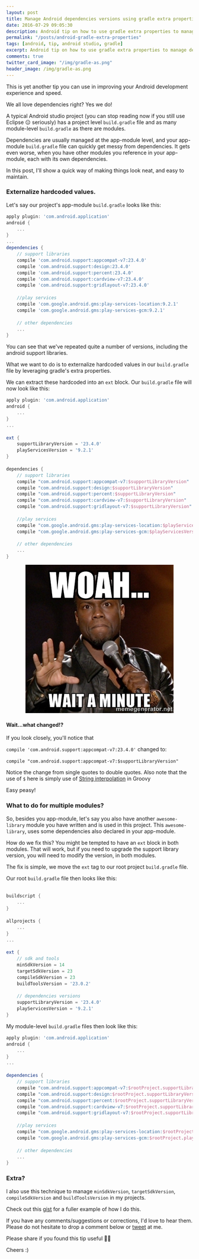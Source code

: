 ```yaml
---
layout: post
title: Manage Android dependencies versions using gradle extra properties.
date: 2016-07-29 09:05:30
description: Android tip on how to use gradle extra properties to manage dependency versioning
permalink: "/posts/android-gradle-extra-properties"
tags: [android, tip, android studio, gradle]
excerpt: Android tip on how to use gradle extra properties to manage dependency versioning
comments: true
twitter_card_image: "/img/gradle-as.png"
header_image: /img/gradle-as.png
---
```


This is yet another tip you can use in improving your Android development experience
and speed.

We all love dependencies right? Yes we do!

A typical Android studio project (you can stop reading now if you still use Eclipse 😑 seriously)
has a project level `build.gradle` file and as many module-level `build.gradle` as there are modules.

Dependencies are usually managed at the app-module level, and your app-module `build.gradle` file
can quickly get messy from dependencies. It gets even worse, when you have other modules you reference
in your app-module, each with its own dependencies.

In this post, I'll show a quick way of making things look neat, and easy to maintain.

### Externalize hardcoded values.

Let's say our project's app-module `build.gradle` looks like this:

``` gradle  
apply plugin: 'com.android.application'
android {
    ...
}
...
dependencies {
    // support libraries
    compile 'com.android.support:appcompat-v7:23.4.0'
    compile 'com.android.support:design:23.4.0'
    compile 'com.android.support:percent:23.4.0'
    compile 'com.android.support:cardview-v7:23.4.0'
    compile 'com.android.support:gridlayout-v7:23.4.0'

    //play services
    compile 'com.google.android.gms:play-services-location:9.2.1'
    compile 'com.google.android.gms:play-services-gcm:9.2.1'

    // other dependencies
    ...
}
```

You can see that we've repeated quite a number of versions, including the
android support libraries.

What we want to do is to externalize hardcoded values in our `build.gradle` file by
leveraging gradle's extra properties.

We can extract these hardcoded into an `ext` block. Our `build.gradle` file will now look like this:

``` gradle  
apply plugin: 'com.android.application'
android {
    ...
}
...

ext {
    supportLibraryVersion = '23.4.0'
    playServicesVersion = '9.2.1'
}

dependencies {
    // support libraries
    compile "com.android.support:appcompat-v7:$supportLibraryVersion"
    compile "com.android.support:design:$supportLibraryVersion"
    compile "com.android.support:percent:$supportLibraryVersion"
    compile "com.android.support:cardview-v7:$supportLibraryVersion"
    compile "com.android.support:gridlayout-v7:$supportLibraryVersion"

    //play services
    compile "com.google.android.gms:play-services-location:$playServicesVersion"
    compile "com.google.android.gms:play-services-gcm:$playServicesVersion"

    // other dependencies
    ...
}
```

<p align="center">
	<img src="/img/wait-what-meme.jpg">
</p>

#### Wait...what changed!?

If you look closely, you'll notice that

`compile 'com.android.support:appcompat-v7:23.4.0'` changed to:

`compile "com.android.support:appcompat-v7:$supportLibraryVersion"`

Notice the change from single quotes to double quotes. Also note that the use of `$` here is simply use of [String interpolation](http://docs.groovy-lang.org/latest/html/documentation/index.html#_string_interpolation) in Groovy

Easy peasy!

### What to do for multiple modules?

So, besides you app-module, let's say you also have another `awesome-library` module you have written and is used in this project. This `awesome-library`, uses some dependencies also declared in your app-module.

How do we fix this? You might be tempted to have an `ext` block in both modules. That will work,
but if you need to upgrade the support library version, you will need to modify the version, in both modules.

The fix is simple, we move the `ext` tag to our root project `build.gradle` file.

Our root `build.gradle` file then looks like this:

``` groovy

buildscript {
    ...
}

allprojects {
    ...
}
...

ext {
    // sdk and tools
    minSdkVersion = 14
    targetSdkVersion = 23
    compileSdkVersion = 23
    buildToolsVersion = '23.0.2'

    // dependencies versions
    supportLibraryVersion = '23.4.0'
    playServicesVersion = '9.2.1'
}
```

My module-level `build.gradle` files then look like this:

``` gradle  
apply plugin: 'com.android.application'
android {
    ...
}
...

dependencies {
    // support libraries
    compile "com.android.support:appcompat-v7:$rootProject.supportLibraryVersion"
    compile "com.android.support:design:$rootProject.supportLibraryVersion"
    compile "com.android.support:percent:$rootProject.supportLibraryVersion"
    compile "com.android.support:cardview-v7:$rootProject.supportLibraryVersion"
    compile "com.android.support:gridlayout-v7:$rootProject.supportLibraryVersion"

    //play services
    compile "com.google.android.gms:play-services-location:$rootProject.playServicesVersion"
    compile "com.google.android.gms:play-services-gcm:$rootProject.playServicesVersion"

    // other dependencies
    ...
}
```


### Extra?

I also use this technique to manage `minSdkVersion`, `targetSdkVersion`, `compileSdkVersion` and `buildToolsVersion` in my projects.

Check out this [gist](https://gist.github.com/segunfamisa/b659ebdb04735475b48a7935d646fd03) for a fuller example of how I do this.



If you have any comments/suggestions or corrections, I'd love to hear them. Please do not
hesitate to drop a comment below or [tweet](https://twitter.com/segunfamisa) at me.

Please share if you found this tip useful 🙈😁


Cheers :)
